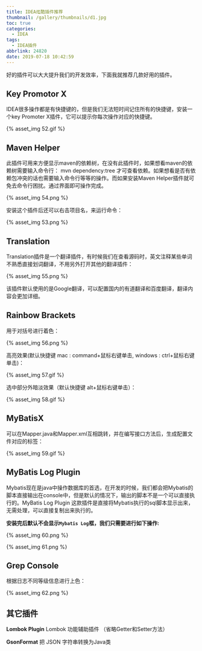 ```yaml
---
title: IDEA炫酷插件推荐
thumbnail: /gallery/thumbnails/d1.jpg
toc: true
categories:
  - IDEA
tags:
  - IDEA插件
abbrlink: 24820
date: 2019-07-18 10:42:59
---
```


好的插件可以大大提升我们的开发效率，下面我就推荐几款好用的插件。<!--more-->

## **Key Promotor X**

IDEA很多操作都是有快捷键的，但是我们无法短时间记住所有的快捷键，安装一个key Promoter X插件，它可以提示你每次操作对应的快捷键。

{% asset_img 52.gif %}



## **Maven Helper**

   此插件可用来方便显示maven的依赖树，在没有此插件时，如果想看maven的依赖树需要输入命令行： mvn dependency:tree  才可查看依赖。如果想看是否有依赖包冲突的话也需要输入命令行等等的操作。而如果安装Maven Helper插件就可免去命令行困扰。通过界面即可操作完成。

{% asset_img 54.png %}

安装这个插件后还可以右击项目名，来运行命令：

{% asset_img 53.png %}



## **Translation**

Translation插件是一个翻译插件，有时候我们在查看源码时，英文注释某些单词不熟悉直接划词翻译，不用另外打开其他的翻译插件：

{% asset_img 55.png %}

该插件默认使用的是Google翻译，可以配置国内的有道翻译和百度翻译，翻译内容会更加详细。



## **Rainbow Brackets**

用于对括号进行着色：

{% asset_img 56.png %}

高亮效果(默认快捷键 mac : command+鼠标右键单击, windows : ctrl+鼠标右键单击)：

{% asset_img 57.gif %}

选中部分外暗淡效果（默认快捷键 alt+鼠标右键单击）：

{% asset_img 58.gif %}



## **MyBatisX**

可以在Mapper.java和Mapper.xml互相跳转，并在编写接口方法后，生成配置文件对应的标签：

{% asset_img 59.gif %}



## **MyBatis Log Plugin**

Mybatis现在是java中操作数据库的首选，在开发的时候，我们都会把Mybatis的脚本直接输出在console中，但是默认的情况下，输出的脚本不是一个可以直接执行的。MyBatis Log Plugin 这款插件是直接将Mybatis执行的sql脚本显示出来，无需处理，可以直接复制出来执行的。

**安装完后默认不会显示`Mybatis Log`框，我们只需要进行如下操作:**

{% asset_img 60.png %}

{% asset_img 61.png %}





## **Grep Console**

根据日志不同等级信息进行上色：

{% asset_img 62.png %}





## 其它插件

**Lombok Plugin**  Lombok 功能辅助插件 （省略Getter和Setter方法）

**GsonFormat**     把 JSON 字符串转换为Java类

